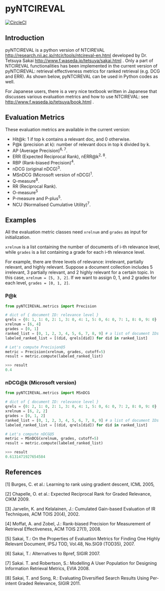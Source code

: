 # pyNTCIREVAL

[![CircleCI](https://circleci.com/gh/mpkato/pyNTCIREVAL.svg?style=svg)](https://circleci.com/gh/mpkato/pyNTCIREVAL)

## Introduction

pyNTCIREVAL is a python version of NTCIREVAL http://research.nii.ac.jp/ntcir/tools/ntcireval-en.html
developed by Dr. Tetsuya Sakai http://www.f.waseda.jp/tetsuya/sakai.html .
Only a part of NTCIREVAL functionalities has been implemented in the current
version of pyNTCIREVAL:
retrieval effectiveness metrics for ranked retrieval (e.g. DCG and ERR).
As shown below, pyNTCIREVAL can be used in Python codes as well.

For Japanese users, there is a very nice textbook written in Japanese
that discusses various evaluation metrics and how to use NTCIREVAL: see http://www.f.waseda.jp/tetsuya/book.html .

## Evaluation Metrics

These evaluation metrics are available in the current version:

- Hit@k: 1 if top k contains a relevant doc, and 0 otherwise.
- P@k (precision at k): number of relevant docs in top k divided by k.
- AP (Average Precision)<sup>6, 7</sup>.
- ERR (Expected Reciprocal Rank), nERR@k<sup>2, 8</sup>.
- RBP (Rank-biased Precision)<sup>4</sup>.
- nDCG (original nDCG)<sup>3</sup>.
- MSnDCG (Microsoft version of nDCG)<sup>1</sup>.
- Q-measure<sup>8</sup>.
- RR (Reciprocal Rank).
- O-measure<sup>5</sup>
- P-measure and P-plus<sup>5</sup>.
- NCU (Normalised Cumulative Utility)<sup>7</sup>.

## Examples

All the evaluation metric classes need `xrelnum` and `grades` as input for initialization.

`xrelnum` is a list containing the number of documents of i-th relevance level,
while `grades` is a list containing a grade for each i-th relevance level.

For example, there are three levels of relevance: irrelevant, partially relevant, and highly relevant.
Suppose a document collection includes 5 irrelevant, 3 partially relevant, and 2 highly relevant for a certain topic.
In this case, `xrelnum = [5, 3, 2]`.
If we want to assign 0, 1, and 2 grades for each level, `grades = [0, 1, 2]`.

### P@k

```python
from pyNTCIREVAL.metrics import Precision

# dict of { document ID: relevance level }
qrels = {0: 1, 1: 0, 2: 1, 3: 0, 4: 1, 5: 0, 6: 0, 7: 1, 8: 0, 9: 0} 
xrelnum = [6, 4]
grades = [0, 1]
ranked_list = [0, 1, 2, 3, 4, 5, 6, 7, 8, 9] # a list of document IDs
labeled_ranked_list = [(did, qrels[did]) for did in ranked_list]

# Let's compute Precision@5
metric = Precision(xrelnum, grades, cutoff=5)
result = metric.compute(labeled_ranked_list)

>>> result
0.4
```

### nDCG@k (Microsoft version)

```python
from pyNTCIREVAL.metrics import MSnDCG

# dict of { document ID: relevance level }
qrels = {0: 2, 1: 0, 2: 1, 3: 0, 4: 1, 5: 0, 6: 0, 7: 2, 8: 0, 9: 0} 
xrelnum = [6, 2, 2]
grades = [0, 1, 2]
ranked_list = [0, 1, 2, 3, 4, 5, 6, 7, 8, 9] # a list of document IDs
labeled_ranked_list = [(did, qrels[did]) for did in ranked_list]

# Let's compute nDCG@5
metric = MSnDCG(xrelnum, grades, cutoff=5)
result = metric.compute(labeled_ranked_list)

>>> result
0.6131471927654584
```


## References

[1] Burges, C. et al.: 
Learning to rank using gradient descent, 
ICML 2005,

[2] Chapelle, O. et al.:
Expected Reciprocal Rank for Graded Relevance,
CIKM 2009.

[3] Jarvelin, K. and Kelalainen, J.:
Cumulated Gain-based Evaluation of IR Techniques,
ACM TOIS 20(4), 2002.

[4] Moffat, A. and Zobel, J.:
Rank-biased Precision for Measurement of Retrieval Effectiveness,
ACM TOIS 27(1), 2008.

[5] Sakai, T.:
On the Properties of Evaluation Metrics for Finding One Highly Relevant Document,
IPSJ TOD, Vol.48, No.SIG9 (TOD35), 2007.

[6] Sakai, T.:
Alternatives to Bpref,
SIGIR 2007.

[7] Sakai. T. and Robertson, S.:
Modelling A User Population for Designing Information Retrieval Metrics,
EVIA 2008.

[8] Sakai, T. and Song, R.:
Evaluating Diversified Search Results Using Per-intent Graded Relevance,
SIGIR 2011.


